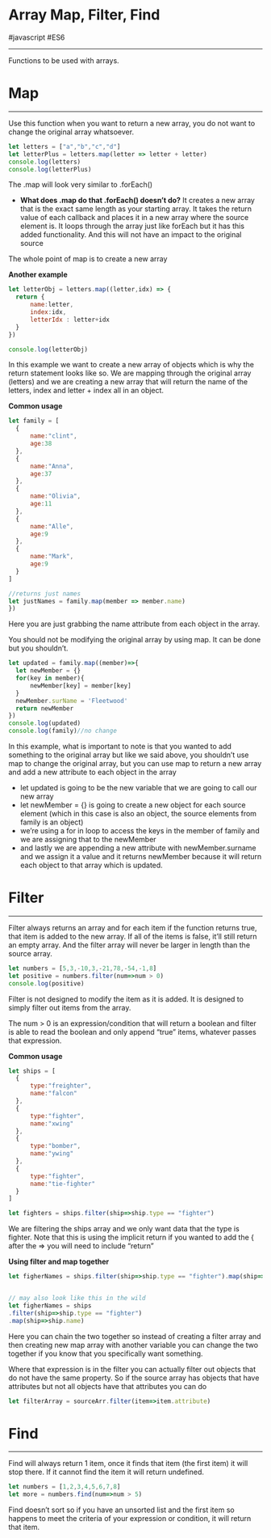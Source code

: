 # Array Map, Filter, Find
#javascript #ES6
- - - -
Functions to be used with arrays. 



# Map
- - - -
Use this function when you want to return a new array, you do not want to change the original array whatsoever.

```javascript
let letters = ["a","b","c","d"]
let letterPlus = letters.map(letter => letter + letter)
console.log(letters)
console.log(letterPlus)
```
The .map will look very similar to .forEach()

* **What does .map do that .forEach() doesn’t do?**
It creates a new array that is the exact same length as your starting array. It takes the return value of each callback and places it in a new array where the source element is. It loops through the array just like forEach but it has this added functionality. And this will not have an impact to the original source

The whole point of map is to create a new array 


**Another example**
```javascript
let letterObj = letters.map((letter,idx) => {
  return {
      name:letter,
      index:idx,
      letterIdx : letter+idx
  }
})

console.log(letterObj)
```
In this example we want to create a new array of objects which is why the return statement looks like so. We are mapping through the original array (letters) and we are creating a new array that will return the name of the letters, index and letter + index all in an object. 


**Common usage**
```js
let family = [
  {
      name:"clint",
      age:38
  },
  {
      name:"Anna",
      age:37
  },
  {
      name:"Olivia",
      age:11
  },
  {
      name:"Alle",
      age:9
  },
  {
      name:"Mark",
      age:9
  }
]

//returns just names
let justNames = family.map(member => member.name)
})
```
Here you are just grabbing the name attribute from each object in the array. 

You should not be modifying the original array by using map. It can be done but you shouldn’t. 


```js
let updated = family.map((member)=>{
  let newMember = {}
  for(key in member){
      newMember[key] = member[key]
  }
  newMember.surName = 'Fleetwood'
  return newMember
})
console.log(updated)
console.log(family)//no change
```
In this example, what is important to note is that you wanted to add something to the original array but like we said above, you shouldn’t use map to change the original array, but you can use map to return a new array and add a new attribute to each object in the array
* let updated is going to be the new variable that we are going to call our new array
* let newMember = {} is going to create a new object for each source element (which in this case is also an object, the source elements from family is an object)
* we’re using a for in loop to access the keys in the member of family and we are assigning that to the newMember
* and lastly we are appending a new attribute with newMember.surname and we assign it a value and it returns newMember because it will return each object to that array which is updated. 





# Filter
- - - -
Filter always returns an array and for each item if the function returns true, that item is added to the new array.  If all of the items is false, it’ll still return an empty array. And the filter array will never be larger in length than the source array. 

```javascript
let numbers = [5,3,-10,3,-21,78,-54,-1,8]
let positive = numbers.filter(num=>num > 0)
console.log(positive)
```

Filter is not designed to modify the item as it is added. It is designed to simply filter out items from the array.

The num > 0 is an expression/condition that will return a boolean and filter is able to read the boolean and only append “true” items, whatever passes that expression. 


**Common usage**
```javascript
let ships = [
  {
      type:"freighter",
      name:"falcon"
  },
  {
      type:"fighter",
      name:"xwing"
  },
  {
      type:"bomber",
      name:"ywing"
  },
  {
      type:"fighter",
      name:"tie-fighter"
  }
]

let fighters = ships.filter(ship=>ship.type == "fighter")
```
We are filtering the ships array and we only want data that the type is fighter. 
Note that this is using the implicit return if you wanted to add the { after the => you will need to include “return” 



**Using filter and map together**
```javascript
let figherNames = ships.filter(ship=>ship.type == "fighter").map(ship=>ship.name)


// may also look like this in the wild
let figherNames = ships
.filter(ship=>ship.type == "fighter")
.map(ship=>ship.name)
```
Here you can chain the two together so instead of creating a filter array and then creating new map array with another variable you can change the two together if you know that you specifically want something. 


Where that expression is in the filter you can actually filter out objects that do not have the same property. So if the source array has objects that have attributes but not all objects have that attributes you can do 
```javascript
let filterArray = sourceArr.filter(item=>item.attribute)
```




# Find 
- - - -
Find will always return 1 item, once it finds that item (the first item) it will stop there. If it cannot find the item it will return undefined. 

```javascript
let numbers = [1,2,3,4,5,6,7,8]
let more = numbers.find(num=>num > 5)
```
Find doesn’t sort so if you have an unsorted list and the first item so happens to meet the criteria of your expression or condition, it will return that item.






















